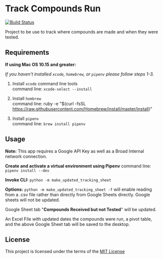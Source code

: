 Track Compounds Run
===============================

[![Build Status](https://travis-ci.com/bfulroth/track_compounds_run.svg?branch=master)](https://travis-ci.com/bfulroth/track_compounds_run)

Project to be use to track where compounds are made and when they were tested.

Requirements
------------
__If using Mac OS 10.15 and greater:__

*If you haven't installed `xcode`, `homebrew`, or `pipenv` please follow steps 1-3.*

1. Install `xcode` command line tools<br/>
command line: `xcode-select --install`

2. Install `hombrew`<br/>
command line: ruby -e "$(curl -fsSL https://raw.githubusercontent.com/Homebrew/install/master/install)"

3. Install `pipenv`<br/>
command line: `brew install pipenv`

Usage
-----

__Note:__ This app requires a Google API Key as well as a Broad Internal network connection.

__Create and activate a virtual environment using Pipenv__ command line: `pipenv install --dev`<br/>

__Invoke CLI:__ `python -m make_updated_tracking_sheet`

__Options:__ `python -m make_updated_tracking_sheet -f` will enable reading from a .csv file rather than directly from
 Google Sheets directly.  Google sheets will not be updated.

Google Sheet tab "__Compounds Received but not Tested__" will be updated.

An Excel File with updated dates the compounds were run, a pivot table, and the above Google Sheet tab will be saved to
 the desktop.
 



 
License
-------
This project is licensed under the terms of the [MIT License](/LICENSE)
